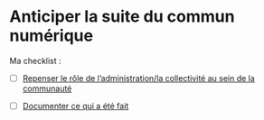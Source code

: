 # Anticiper la suite du commun numérique

Ma checklist :

* [ ] [Repenser le rôle de l’administration/la collectivité au sein de la communauté](untitled-1.md)
* [ ] [Documenter ce qui a été fait](untitled-5.md)

